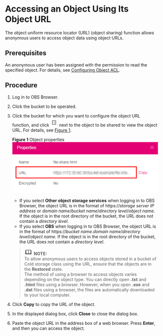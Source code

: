 # Accessing an Object Using Its Object URL<a name="obs_03_0416"></a>

The object uniform resource locator \(URL\) \(object sharing\) function allows anonymous users to access object data using object URLs.

## Prerequisites<a name="s4ecf44968672497286abe0738d6b2171"></a>

An anonymous user has been assigned with the permission to read the specified object. For details, see  [Configuring Object ACL](configuring-object-acl.md).

## Procedure<a name="sd8bcdd98f0554dc48154e4f9625aa3c7"></a>

1.  Log in to OBS Browser.
2.  Click the bucket to be operated.
3.  Click the bucket for which you want to configure the object URL function, and click  ![](figures/icon-attributes.png)  next to the object to be shared to view the object URL. For details, see  [Figure 1](#fe095887a5e664d6aa0dd30456edda8b1).

    **Figure  1**  Object properties<a name="fe095887a5e664d6aa0dd30456edda8b1"></a>  
    ![](figures/object-properties.png "object-properties")

    -   If you select  **Other object storage services**  when logging in to OBS Browser, the object URL is in the format of https://_storage server IP address_  or  _domain name_/_bucket name_/_directory level_/_object name_. If the object is in the root directory of the bucket, the URL does not contain a  _directory level_.
    -   If you select  **OBS**  when logging in to OBS Browser, the object URL is in the format of https://_bucket name.domain name_/_directory level_/_object name._  If the object is in the root directory of the bucket, the URL does not contain a  _directory level_.

    >![](public_sys-resources/icon-note.gif) **NOTE:**   
    >To allow anonymous users to access objects stored in a bucket of Cold storage class using the URL, ensure that the objects are in the  **Restored**  state.  
    >The method of using a browser to access objects varies depending on the object type. You can directly open  **.txt**  and  **.html**  files using a browser. However, when you open  **.exe**  and  **.dat**  files using a browser, the files are automatically downloaded to your local computer.  

4.  Click  **Copy**  to copy the URL of the object.
5.  In the displayed dialog box, click  **Close**  to close the dialog box.
6.  Paste the object URL in the address box of a web browser. Press  **Enter**, and then you can access the object.

